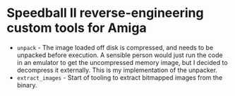 # Speedball II reverse-engineering custom tools for Amiga

 * `unpack` - The image loaded off disk is compressed, and needs to be
   unpacked before execution. A sensible person would just run the
   code in an emulator to get the uncompressed memory image, but I
   decided to decompress it externally. This is my implementation of
   the unpacker.
 * `extract_images` - Start of tooling to extract bitmapped images
   from the binary.
